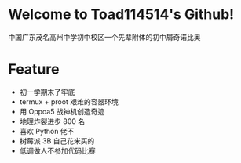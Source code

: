 # Welcome to Toad114514's Github!
中国广东茂名高州中学初中校区一个先辈附体的初中屑奇诺比奥
# Feature
 - 初一学期末了牢底
 - termux + proot 艰难的容器环境
 - 用 Oppoa5 战神机创造奇迹
 - 地理炸裂进步 800 名
 - 喜欢 Python 佬不
 - 树莓派 3B 自己花米买的
 - 低调做人不参加代码比赛
<!---
Toad114514/Toad114514 is a ✨ special ✨ repository because its `README.md` (this file) appears on your GitHub profile.
You can click the Preview link to take a look at your changes.
--->
